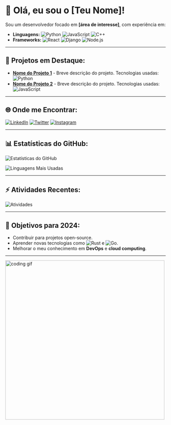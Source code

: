 # 👋 Olá, eu sou o [Teu Nome]!

Sou um desenvolvedor focado em **[área de interesse]**, com experiência em:
- **Linguagens:** ![Python](https://img.shields.io/badge/Python-3776AB?style=for-the-badge&logo=python&logoColor=white) ![JavaScript](https://img.shields.io/badge/JavaScript-F7DF1E?style=for-the-badge&logo=javascript&logoColor=black) ![C++](https://img.shields.io/badge/C++-00599C?style=for-the-badge&logo=cplusplus&logoColor=white)
- **Frameworks:** ![React](https://img.shields.io/badge/React-20232A?style=for-the-badge&logo=react&logoColor=61DAFB) ![Django](https://img.shields.io/badge/Django-092E20?style=for-the-badge&logo=django&logoColor=white) ![Node.js](https://img.shields.io/badge/Node.js-43853D?style=for-the-badge&logo=node-dot-js&logoColor=white)

---

## 🚀 Projetos em Destaque:
- [**Nome do Projeto 1**](link) - Breve descrição do projeto. Tecnologias usadas: ![Python](https://img.shields.io/badge/Python-3776AB?style=flat-square&logo=python&logoColor=white)
- [**Nome do Projeto 2**](link) - Breve descrição do projeto. Tecnologias usadas: ![JavaScript](https://img.shields.io/badge/JavaScript-F7DF1E?style=flat-square&logo=javascript&logoColor=black)

---

## 🌐 Onde me Encontrar:
[![LinkedIn](https://img.shields.io/badge/LinkedIn-0A66C2?style=for-the-badge&logo=linkedin&logoColor=white)](https://linkedin.com/in/teu-perfil) [![Twitter](https://img.shields.io/badge/Twitter-1DA1F2?style=for-the-badge&logo=twitter&logoColor=white)](https://twitter.com/teu-perfil) [![Instagram](https://img.shields.io/badge/Instagram-E4405F?style=for-the-badge&logo=instagram&logoColor=white)](https://instagram.com/teu-perfil)

---

## 📊 Estatísticas do GitHub:

![Estatísticas do GitHub](https://github-readme-stats.vercel.app/api?username=teu-username&show_icons=true&theme=radical&count_private=true)

![Linguagens Mais Usadas](https://github-readme-stats.vercel.app/api/top-langs/?username=teu-username&layout=compact&theme=radical&hide=html,css)

---

## ⚡ Atividades Recentes:
![Atividades](https://github-readme-activity-graph.cyclic.app/graph?username=teu-username&theme=radical)

---

## 🎯 Objetivos para 2024:
- Contribuir para projetos open-source.
- Aprender novas tecnologias como ![Rust](https://img.shields.io/badge/Rust-000000?style=flat-square&logo=rust&logoColor=white) e ![Go](https://img.shields.io/badge/Go-00ADD8?style=flat-square&logo=go&logoColor=white).
- Melhorar o meu conhecimento em **DevOps** e **cloud computing**.

---

<img src="https://c.tenor.com/xyz.gif" alt="coding gif" width="500"/>
